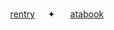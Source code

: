 </p><p align="center">
<b></b><br>
  <a href="https://rentry.co/bloominghydragea">rentry</a>⠀⠀✦⠀⠀
  <a href="https://dancingfactory.atabook.org/">atabook</a>
  <br><br>
